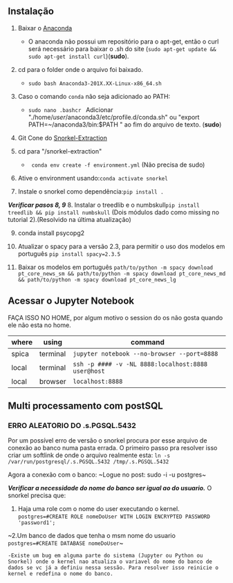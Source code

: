 
## Instalação 
1. Baixar o [Anaconda](https://www.anaconda.com/distribution/)
    - O anaconda não possui um repositório para o apt-get, então o curl será necessário para baixar o .sh do site (```sudo apt-get update && sudo apt-get install curl```)(**sudo**).
  
2. cd para o folder onde o arquivo foi baixado.
    - ```sudo bash Anaconda3-201X.XX-Linux-x86_64.sh```

3. Caso o comando ```conda``` não seja adicionado ao PATH:
    - ```sudo nano .bashcr ```
      Adicionar "./home/*user*/anaconda3/etc/profile.d/conda.sh" ou "export PATH=~/anaconda3/bin:$PATH
" ao fim do arquivo de texto. (**sudo**)
      
4. Git Cone do [Snorkel-Extraction](https://github.com/snorkel-team/snorkel-tutorials)

5. cd para "/snorkel-extraction"
	- ``` conda env create -f environment.yml``` (Não precisa de sudo)

6. Ative o environment usando:```conda activate snorkel```

7. Instale o snorkel como dependência:``` pip install . ```

***Verificar pasos 8, 9***
8. Instalar o treedlib e o numbskull```pip install treedlib && pip install numbskull``` (Dois módulos dado como missing no tutorial 2).(Resolvido na última atualização)

9. conda install psycopg2

10. Atualizar o spacy para a versão 2.3, para permitir o uso dos modelos em português ```pip install spacy=2.3.5```

11. Baixar os modelos em português ```path/to/python -m spacy download pt_core_news_sm && path/to/python -m spacy download pt_core_news_md && path/to/python -m spacy download pt_core_news_lg```

## Acessar o Jupyter Notebook

FAÇA ISSO NO HOME, por algum motivo o session do os não gosta quando ele não esta no home.

| where  | using    | command                                          |
| ------ | -------- | ------------------------------------------------ |
| spica | terminal | `jupyter notebook --no-browser --port=8888`      |
| local  | terminal | `ssh -p #### -v -NL 8888:localhost:8888 user@host` |
| local  | browser  | `localhost:8888`                                 |

## Multi processamento com postSQL

### ERRO ALEATORIO DO .s.PGSQL.5432

Por um possível erro de versão o snorkel procura por esse arquivo de conexão ao banco numa pasta errada. O primeiro passo pra resolver isso  criar um softlink de onde o arquivo realmente esta:
```ln -s /var/run/postgresql/.s.PGSQL.5432 /tmp/.s.PGSQL.5432```

Agora a conexão com o banco:
~Logue no post: sudo -i -u postgres~


***Verificar a necessidade do nome do banco ser igual ao do usuario.***
O snorkel precisa que:
1. Haja uma role com o nome do user executando o kernel.
	```postgres=#CREATE ROLE nomeDoUser WITH LOGIN ENCRYPTED PASSWORD 'password1';```
	
~2.Um banco de dados que tenha o msm nome do usuario
	```postgres=#CREATE DATABASE nomeDoUser```~

	-Existe um bug em alguma parte do sistema (Jupyter ou Python ou Snorkel) onde o kernel nao atualiza o variavel do nome do banco de dados se vc já a definiu nessa sessão. Para resolver isso reinicie o kernel e redefina o nome do banco.
	
	


